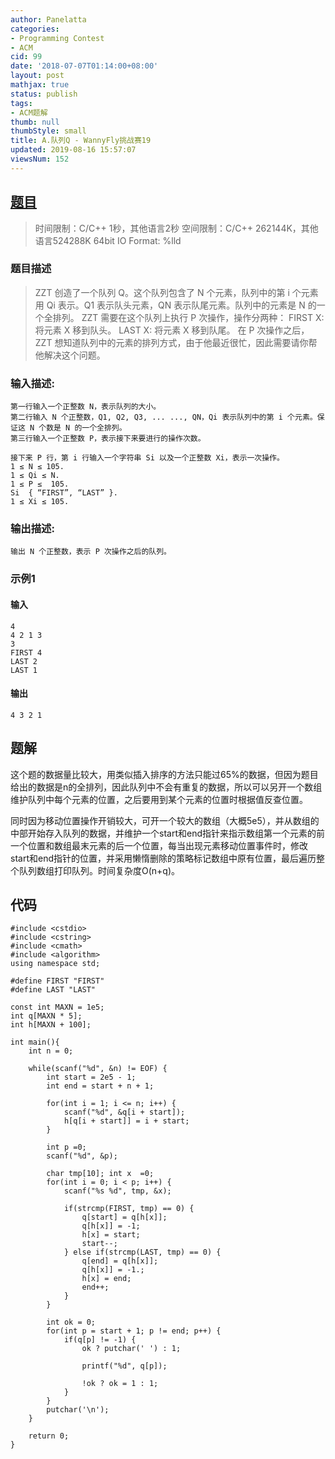 ```yaml
---
author: Panelatta
categories:
- Programming Contest
- ACM
cid: 99
date: '2018-07-07T01:14:00+08:00'
layout: post
mathjax: true
status: publish
tags:
- ACM题解
thumb: null
thumbStyle: small
title: A.队列Q - WannyFly挑战赛19
updated: 2019-08-16 15:57:07
viewsNum: 152
---
```


<!--more-->

## [题目](https://www.nowcoder.com/acm/contest/131/A)

> 时间限制：C/C++ 1秒，其他语言2秒
> 空间限制：C/C++ 262144K，其他语言524288K
> 64bit IO Format: %lld

### 题目描述

> ZZT 创造了一个队列 Q。这个队列包含了 N 个元素，队列中的第 i 个元素用 Qi 表示。Q1 表示队头元素，QN 表示队尾元素。队列中的元素是 N 的一个全排列。 
> ZZT 需要在这个队列上执行 P 次操作，操作分两种：
> FIRST X: 将元素 X 移到队头。
> LAST X:  将元素 X 移到队尾。
> 在 P 次操作之后，ZZT 想知道队列中的元素的排列方式，由于他最近很忙，因此需要请你帮他解决这个问题。

### 输入描述:

```
第一行输入一个正整数 N，表示队列的大小。
第二行输入 N 个正整数，Q1, Q2, Q3, ... ..., QN，Qi 表示队列中的第 i 个元素。保证这 N 个数是 N 的一个全排列。
第三行输入一个正整数 P，表示接下来要进行的操作次数。

接下来 P 行，第 i 行输入一个字符串 Si 以及一个正整数 Xi，表示一次操作。
1 ≤ N ≤ 105.
1 ≤ Qi ≤ N.
1 ≤ P ≤  105.
Si  { “FIRST”, “LAST” }.
1 ≤ Xi ≤ 105.
```

### 输出描述:

```
输出 N 个正整数，表示 P 次操作之后的队列。
```

### 示例1

#### 输入

```
4
4 2 1 3
3
FIRST 4
LAST 2
LAST 1
```

#### 输出

```
4 3 2 1
```

## 题解

这个题的数据量比较大，用类似插入排序的方法只能过65%的数据，但因为题目给出的数据是n的全排列，因此队列中不会有重复的数据，所以可以另开一个数组维护队列中每个元素的位置，之后要用到某个元素的位置时根据值反查位置。

同时因为移动位置操作开销较大，可开一个较大的数组（大概5e5），并从数组的中部开始存入队列的数据，并维护一个start和end指针来指示数组第一个元素的前一个位置和数组最末元素的后一个位置，每当出现元素移动位置事件时，修改start和end指针的位置，并采用懒惰删除的策略标记数组中原有位置，最后遍历整个队列数组打印队列。时间复杂度O(n+q)。

## 代码

```
#include <cstdio>
#include <cstring>
#include <cmath>
#include <algorithm>
using namespace std;

#define FIRST "FIRST"
#define LAST "LAST"

const int MAXN = 1e5;
int q[MAXN * 5];
int h[MAXN + 100];

int main(){
	int n = 0;
	
	while(scanf("%d", &n) != EOF) {
		int start = 2e5 - 1; 
		int end = start + n + 1;

		for(int i = 1; i <= n; i++) {
			scanf("%d", &q[i + start]);
			h[q[i + start]] = i + start;
		}

		int p =0;
		scanf("%d", &p);

		char tmp[10]; int x  =0;
		for(int i = 0; i < p; i++) {
			scanf("%s %d", tmp, &x);

			if(strcmp(FIRST, tmp) == 0) {
				q[start] = q[h[x]];
				q[h[x]] = -1;
				h[x] = start;
				start--;
			} else if(strcmp(LAST, tmp) == 0) {
				q[end] = q[h[x]];
				q[h[x]] = -1.;
				h[x] = end;
				end++;
			}
		}

		int ok = 0;
		for(int p = start + 1; p != end; p++) {
			if(q[p] != -1) {
				ok ? putchar(' ') : 1;

				printf("%d", q[p]);

				!ok ? ok = 1 : 1;
			} 
		}
		putchar('\n');
	}

	return 0;
}
```
